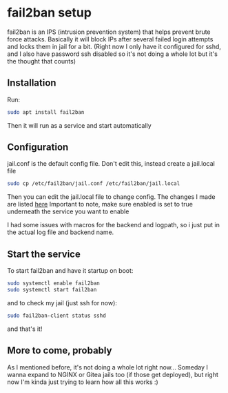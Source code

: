 # fail2ban setup

fail2ban is an IPS (intrusion prevention system) that helps prevent brute force attacks. Basically it will block IPs after several failed login attempts and locks them in jail for a bit.
(Right now I only have it configured for sshd, and I also have password ssh disabled so it's not doing a whole lot but it's the thought that counts)

## Installation
Run:
```bash
sudo apt install fail2ban
```
Then it will run as a service and start automatically

## Configuration
jail.conf is the default config file. Don't edit this, instead create a jail.local file
```bash
sudo cp /etc/fail2ban/jail.conf /etc/fail2ban/jail.local
```
Then you can edit the jail.local file to change config. The changes I made are listed [here](https://github.com/scott-richardson-135/home-lab/blob/main/security-baseline/fail2ban/jail.local)
Important to note, make sure enabled is set to true underneath the service you want to enable

I had some issues with macros for the backend and logpath, so i just put in the actual log file and backend name.

## Start the service
To start fail2ban and have it startup on boot:
```bash
sudo systemctl enable fail2ban
sudo systemctl start fail2ban
```
and to check my jail (just ssh for now):
```bash
sudo fail2ban-client status sshd
```
and that's it!

## More to come, probably
As I mentioned before, it's not doing a whole lot right now...
Someday I wanna expand to NGINX or Gitea jails too (if those get deployed), but right now I'm kinda just trying to learn how all this works :)
